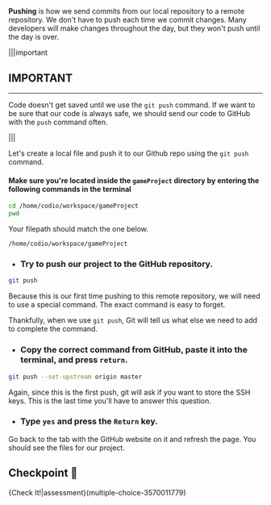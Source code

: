 ##

**Pushing** is how we send commits from our local repository to a remote repository. We don't have to push each time we commit changes. Many developers will make changes throughout the day, but they won't push until the day is over. 


|||important
## IMPORTANT
---
Code doesn't get saved until we use the `git push` command. If we want to be sure that our code is always safe, we should send our code to GitHub with the `push` command often.

|||

Let's create a local file and push it to our Github repo using the `git push` command.

#### Make sure you're located inside the `gameProject` directory by entering the following commands in the terminal
```bash
cd /home/codio/workspace/gameProject
pwd
```

Your filepath should match the one below.

```plaintext
/home/codio/workspace/gameProject
```
- ### Try to push our project to the GitHub repository.
```bash
git push
```

Because this is our first time pushing to this remote repository, we will need to use a special command. The exact command is easy to forget. 

Thankfully, when we use `git push`, Git will tell us what else we need to add to complete the command.

- ### Copy the correct command from GitHub, paste it into the terminal, and press `return`.

```bash
git push --set-upstream origin master
```

Again, since this is the first push, git will ask if you want to store the SSH keys. This is the last time you'll have to answer this question.

- ### Type `yes` and press the `Return` key. 

Go back to the tab with the GitHub website on it and refresh the page. You should see the files for our project.

## Checkpoint 🏁

{Check It!|assessment}(multiple-choice-3570011779)
